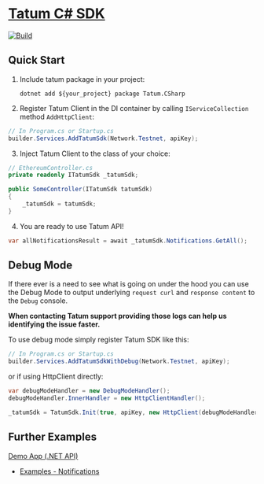 # [Tatum C# SDK](http://tatum.com/)

[![Build](https://github.com/tatumio/tatum-csharp/actions/workflows/build.yml/badge.svg?branch=v3)](https://github.com/tatumio/tatum-csharp/actions/workflows/build.yml)

## Quick Start

1. Include tatum package in your project:


   `dotnet add ${your_project} package Tatum.CSharp`


2. Register Tatum Client in the DI container by calling `IServiceCollection` method `AddHttpClient`:

```cs
// In Program.cs or Startup.cs
builder.Services.AddTatumSdk(Network.Testnet, apiKey);
```
3. Inject Tatum Client to the class of your choice:

```cs
// EthereumController.cs
private readonly ITatumSdk _tatumSdk;

public SomeController(ITatumSdk tatumSdk)
{
    _tatumSdk = tatumSdk;
}
```

4. You are ready to use Tatum API!
```cs
var allNotificationsResult = await _tatumSdk.Notifications.GetAll();
```

## Debug Mode

If there ever is a need to see what is going on under the hood you can use the Debug Mode to output underlying `request curl` and `response content` to the `Debug` console.

**When contacting Tatum support providing those logs can help us identifying the issue faster.**

To use debug mode simply register Tatum SDK like this:
```cs
// In Program.cs or Startup.cs
builder.Services.AddTatumSdkWithDebug(Network.Testnet, apiKey);
```

or if using HttpClient directly:
```cs
var debugModeHandler = new DebugModeHandler();
debugModeHandler.InnerHandler = new HttpClientHandler();

_tatumSdk = TatumSdk.Init(true, apiKey, new HttpClient(debugModeHandler));
```

## Further Examples

[Demo App (.NET API)](Tatum.CSharp.Demo)

- [Examples - Notifications](Tatum.CSharp.Examples/Notifications/TatumNotifications.cs)
